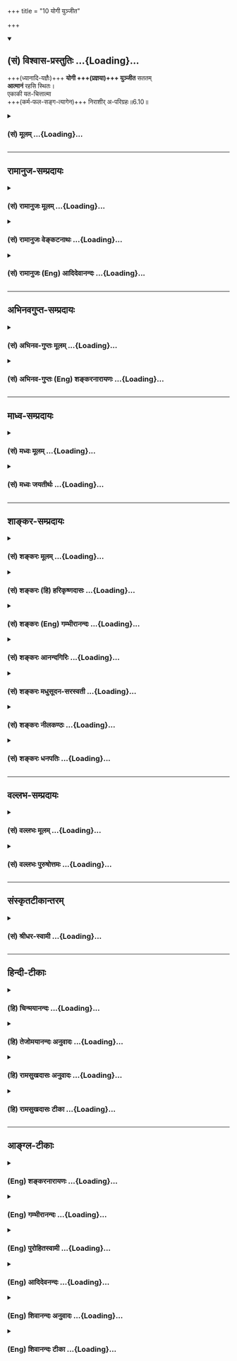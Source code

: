 +++
title = "10 योगी युञ्जीत"

+++
<div class="js_include" newlevelforh1="2" title="(सं) विश्वास-प्रस्तुतिः" unfilled url="/purANam_vaiShNavam/mahAbhAratam/06-bhIShma-parva/03-bhagavad-gItA-parva/saMskRtam/vishvAsa-prastutiH/06_Atma-saMyama-yogaH_a/10_yogI_yunjIta.md">
<details open><summary><h2>(सं) विश्वास-प्रस्तुतिः ...{Loading}...</h2></summary>

+++(ध्यानादि-यज्ञैः)+++ **योगी +++(प्रज्ञया)+++ युञ्जीत** सततम्  
**आत्मानं** रहसि स्थितः।  
एकाकी यत-चित्तात्मा  
+++(कर्म-फल-सङ्ग-त्यागेन)+++ निराशीर् अ-परिग्रहः॥6.10॥
</details>
</div>
<div class="js_include collapsed" newlevelforh1="3" title="(सं) मूलम्" unfilled url="/purANam_vaiShNavam/mahAbhAratam/06-bhIShma-parva/03-bhagavad-gItA-parva/saMskRtam/mUlam/06_Atma-saMyama-yogaH_a/10_yogI_yunjIta.md">
<details><summary><h3>(सं) मूलम् ...{Loading}...</h3></summary>

योगी युञ्जीत सततमात्मानं रहसि स्थितः।  
एकाकी यतचित्तात्मा निराशीरपरिग्रहः।।6.10।।
</details>
</div>


_________________
## रामानुज-सम्प्रदायः
<div class="js_include collapsed" newlevelforh1="3" title="(सं) रामानुजः मूलम्" unfilled url="/purANam_vaiShNavam/mahAbhAratam/06-bhIShma-parva/03-bhagavad-gItA-parva/saMskRtam/rAmAnujaH/mUlam/06_Atma-saMyama-yogaH_a/10_yogI_yunjIta.md">
<details><summary><h3>(सं) रामानुजः मूलम् ...{Loading}...</h3></summary>

।।6.10।।**योगी** उक्तप्रकारकर्मयोगनिष्ठः **सततम्** अहरहः योगकाले आत्मानं
**युञ्जीत आत्मानं** युक्तं कुर्वीत स्वदर्शननिष्ठं कुर्वीत इत्यर्थः।
**रहसि** जनवर्जिते निःशब्दे देशे **स्थितः एकाकी** तत्रापि न सद्वितीयः
तत्रापि **यतचित्तात्मा** यतचित्तमनस्कः **निराशीः** आत्मव्यतिरिक्ते
कृत्स्ने वस्तुनि निरपेक्षः **अपरिग्रहः** तद्व्यतिरिक्ते कस्मिंश्चिद् अपि
ममतारहितः।

</details>
</div>
<div class="js_include collapsed" newlevelforh1="3" title="(सं) रामानुजः वेङ्कटनाथः" unfilled url="/purANam_vaiShNavam/mahAbhAratam/06-bhIShma-parva/03-bhagavad-gItA-parva/saMskRtam/rAmAnujaH/venkaTanAthaH/06_Atma-saMyama-yogaH_a/10_yogI_yunjIta.md">
<details><summary><h3>(सं) रामानुजः वेङ्कटनाथः ...{Loading}...</h3></summary>

  
  
।।6.10।। अथाध्यायप्रधानाथेभूतयोगाभ्यासविधिरुच्यते योगीं युञ्जीत
इत्यादिना। युञ्जीत इति साक्षात्काररूपस्य योगस्य विधीयमानत्वात्योगी
इत्यनेन कर्मयोगनिष्ठत्वानुवादः क्रियत इत्यभिप्रायेणाह उक्तप्रकारेति। सततं
इत्येतन्न सर्वकालविषयम् तथा योगशास्त्रैः अनभिहितत्वात् अशक्यत्वाच्च। अतः
प्रतिदिवसं योगयोग्यतया विहितसत्त्वोत्तरकालसामस्त्यपरमित्यभिप्रायेणाह
अहरहर्योगकाल इति। युञ्जीत इत्यत्र विवक्षितमर्थं वक्तुं
प्रकृतिप्रत्ययार्थभेदं दर्शयति युक्तं कुर्वीतेति। तत्रयुज समाधौ इति
प्रकृत्यंशस्य विवक्षितं व्यनक्ति स्वदर्शनेति। आत्माऽत्र मनः स्वात्मा वा।
जनवर्जितेऽपि देशे बाह्यदेशस्थितानां शब्दस्यावने सति मनस्समाधानं न
स्यादिति तन्निवृत्त्यर्थमुक्तंनिश्शब्द इति। रहसि इति विजनदेशाभिधानेऽपि
पुनःएकाकी इति पदं
रहस्यार्हात्यासन्नशिष्यसब्रह्मचार्यादिसन्निधिपरित्यागार्थमित्यभिप्रायेणाहतत्रापि
न सद्वितीय इति। यद्वा रहश्शब्देन जनवर्जनद्वारा निश्शब्दत्वं लक्ष्यते।
एकाकिशब्देन तु जनवर्जनमेवोच्यत इति भावः। व्युत्थानकालेऽपि
एकाकित्वमनेनोच्यत इत्येके। ततोऽप्यस्यार्थस्यात्यन्तोपकारित्वादेवं योजना।
एतेनरहसि स्थितः एकाकी च इति विशेषणात् सन्न्यासं कृत्वेत्यर्थः
इतिशङ्करोक्तं प्रत्युक्तम्। आत्मशब्देन मनसोऽभिधानेऽपि तस्यैव
चिन्तारूपवृत्त्यपेक्षया तद्विशिष्टापेक्षया वा चित्तशब्द इत्यभिप्रायेणाह
यतचित्तमनस्क इति। आशीश्शब्दस्यानेकार्थत्वादिह
निषेध्यविशेषव्यक्त्यर्थमुक्तंनिरपेक्ष इति। अपरिग्रहशब्देन बुद्ध्या
स्वीकारपर्यायः परिग्रहोऽत्र निषिध्यत इत्यभिप्रायेणाह ममतारहित इति।  
  

</details>
</div>
<div class="js_include collapsed" newlevelforh1="3" title="(सं) रामानुजः (Eng) आदिदेवानन्दः" unfilled url="/purANam_vaiShNavam/mahAbhAratam/06-bhIShma-parva/03-bhagavad-gItA-parva/saMskRtam/rAmAnujaH/english/AdidevAnandaH/06_Atma-saMyama-yogaH_a/10_yogI_yunjIta.md">
<details><summary><h3>(सं) रामानुजः (Eng) आदिदेवानन्दः ...{Loading}...</h3></summary>

6.10 The Yogin who is steady in the practice of Karma Yoga, should
'constantly', i.e., daily when practising Yoga, fix his mind to the
practice of Yoga, i.e., make himself engaged in the vision of the self.
He must remain in a 'solitary place,' i.e., a place devoid of crowd and
noise. And even there he must be 'all alone,' i.e., must not have a
second person with him. He should 'control his thought and mind,' i.e.,
he should control the activities of thinking. He must be free from
'desire', i.e., he should not depend on anything except the self and be
without the 'sense of possession,' without the idea of mineness with
regard to anything other than the self.

</details>
</div>


_________________
## अभिनवगुप्त-सम्प्रदायः
<div class="js_include collapsed" newlevelforh1="3" title="(सं) अभिनव-गुप्तः मूलम्" unfilled url="/purANam_vaiShNavam/mahAbhAratam/06-bhIShma-parva/03-bhagavad-gItA-parva/saMskRtam/abhinava-guptaH/mUlam/06_Atma-saMyama-yogaH_a/10_yogI_yunjIta.md">
<details><summary><h3>(सं) अभिनव-गुप्तः मूलम् ...{Loading}...</h3></summary>

।।6.10 6.15।। ननु जितात्मनः इत्युक्तम् तत्कथं तज्जय इत्याशङ्क्य
आरुरुक्षोः कश्चिदुपायः कायसमत्वादिकः +++(SN कायसमुद्धारकः)+++ चित्तसंयम
उपदिश्यते योगीत्यादि अधिगच्छतीत्यन्तम्। आत्मानं च चित्तं च युञ्जीत
एकाग्रीकुर्यात्। सततमिति न परिमितं कालम्। एकाकित्वादिषु सत्सु
एतद्युज्यते +++(N युञ्जीत)+++ नान्यथा। आसनस्थैर्यात् कालस्थैर्ये +++(S
कालस्थैर्यम्)+++ चित्तस्थैर्यम्। चित्तक्रियाः संकल्पात्मनः
अन्याश्चेन्द्रियक्रिया येन यताः नियमं नीताः। धारयन् यत्नेन।
नासिकाग्रस्यावलोकने सति दिशामनवलोकनम्। मत्परमतया युक्त आसीत +++(N आसीत्)+++
इत्यर्थः +++(S omits इत्यर्थः)+++। एवमात्मानं युञ्जतः समादधतः शान्तिर्जायते
यस्यां संस्थापर्यन्तकाष्ठा मत्प्राप्तिः +++(K प्राप्तिर्योगोऽस्तीति)+++।

</details>
</div>
<div class="js_include collapsed" newlevelforh1="3" title="(सं) अभिनव-गुप्तः (Eng) शङ्करनारायणः" unfilled url="/purANam_vaiShNavam/mahAbhAratam/06-bhIShma-parva/03-bhagavad-gItA-parva/saMskRtam/abhinava-guptaH/english/shankaranArAyaNaH/06_Atma-saMyama-yogaH_a/10_yogI_yunjIta.md">
<details><summary><h3>(सं) अभिनव-गुप्तः (Eng) शङ्करनारायणः ...{Loading}...</h3></summary>

6.10 See Comment under 6.15

</details>
</div>


_________________
## माध्व-सम्प्रदायः
<div class="js_include collapsed" newlevelforh1="3" title="(सं) मध्वः मूलम्" unfilled url="/purANam_vaiShNavam/mahAbhAratam/06-bhIShma-parva/03-bhagavad-gItA-parva/saMskRtam/madhvaH/mUlam/06_Atma-saMyama-yogaH_a/10_yogI_yunjIta.md">
<details><summary><h3>(सं) मध्वः मूलम् ...{Loading}...</h3></summary>

।।6.10 6.11।। समाधियोगप्रकारमाह योगं युञ्जीतेत्यादिना इति। युञ्जीत
समाधियोगयुक्तं कुर्यात्। आत्मानं मनः।

</details>
</div>
<div class="js_include collapsed" newlevelforh1="3" title="(सं) मध्वः जयतीर्थः" unfilled url="/purANam_vaiShNavam/mahAbhAratam/06-bhIShma-parva/03-bhagavad-gItA-parva/saMskRtam/madhvaH/jayatIrthaH/06_Atma-saMyama-yogaH_a/10_yogI_yunjIta.md">
<details><summary><h3>(सं) मध्वः जयतीर्थः ...{Loading}...</h3></summary>

।।6.10 6.11।। ननुउद्धरेत् 6।5 इत्यनेनैव योगो विहितः तत्किं पुनर्विधीयते
इत्यत आह **समाधी**ति। प्रकारकथनाय विध्यनुवाद इत्यर्थः। युञ्जीत इति
योगमात्रमुच्यते तत्कथं समाधीत्युक्तं इत्यत आह **युञ्जीते**ति।
सामान्यशब्दोऽपि प्रकरणाद्विशेषेऽवतिष्ठते इत्यर्थः। आत्मशब्दस्यात्र
विवक्षितमर्थमाह **आत्मानमि**ति।

</details>
</div>


_________________
## शाङ्कर-सम्प्रदायः
<div class="js_include collapsed" newlevelforh1="3" title="(सं) शङ्करः मूलम्" unfilled url="/purANam_vaiShNavam/mahAbhAratam/06-bhIShma-parva/03-bhagavad-gItA-parva/saMskRtam/shankaraH/mUlam/06_Atma-saMyama-yogaH_a/10_yogI_yunjIta.md">
<details><summary><h3>(सं) शङ्करः मूलम् ...{Loading}...</h3></summary>

।।6.10।। **योगी** ध्यायी **युञ्जीत** समादध्यात् **सततं** सर्वदा
**आत्मानम्** अन्तःकरणं **रहसि** एकान्ते गिरिगुहादौ **स्थितः** सन्
**एकाकी** असहायः। रहसि स्थितः एकाकी च इति विशेषणात् संन्यासं कृत्वा
इत्यर्थः। यतचित्तात्मा चित्तम् अन्तःकरणम् आत्मा देहश्च संयतौ यस्य सः
**यतचित्तात्मा** **निराशीः** वीततृष्णः **अपरिग्रहः**
परिग्रहरहितश्चेत्यर्थः। संन्यासित्वेऽपि त्यक्तसर्वपरिग्रहः सन् युञ्जीत
इत्यर्थः।। अथेदानीं योगं युञ्जतः आसनाहारविहारादीनां योगसाधनत्वेन नियमो
वक्तव्यः प्राप्तयोगस्य लक्षणं तत्फलादि च इत्यत आरभ्यते। तत्र आसनमेव
तावत् प्रथममुच्यते

</details>
</div>
<div class="js_include collapsed" newlevelforh1="3" title="(सं) शङ्करः (हि) हरिकृष्णदासः" unfilled url="/purANam_vaiShNavam/mahAbhAratam/06-bhIShma-parva/03-bhagavad-gItA-parva/saMskRtam/shankaraH/hindI/harikRShNadAsaH/06_Atma-saMyama-yogaH_a/10_yogI_yunjIta.md">
<details><summary><h3>(सं) शङ्करः (हि) हरिकृष्णदासः ...{Loading}...</h3></summary>

।।6.10।। अतः ऐसे उत्तम फलकी प्राप्तिके लिये ध्यान करनेवाला योगी अकेला
किसीको साथ न लेकर पहाड़की गुफा आदि एकान्त स्थानमें स्थित हुआ निरन्तर
अपने अन्तःकरणको ध्यानमें स्थिर किया करे। एकान्त स्थानमें स्थित हुआ और
अकेला इन विशेषणोंसे यह भाव पाया जाता है कि संन्यास ग्रहण करके योगका साधन
करे। जिसका चित्त अन्तःकरण और आत्मा शरीर ( दोनों ) जीते हुए हैं ऐसा
यतचित्तात्मा निराशी तृष्णाहीन और संग्रहरहित होकर अर्थात् संन्यासी होनेपर
भी सब संग्रहका त्याग करके योगका अभ्यास करे।

</details>
</div>
<div class="js_include collapsed" newlevelforh1="3" title="(सं) शङ्करः (Eng) गम्भीरानन्दः" unfilled url="/purANam_vaiShNavam/mahAbhAratam/06-bhIShma-parva/03-bhagavad-gItA-parva/saMskRtam/shankaraH/english/gambhIrAnandaH/06_Atma-saMyama-yogaH_a/10_yogI_yunjIta.md">
<details><summary><h3>(सं) शङ्करः (Eng) गम्भीरानन्दः ...{Loading}...</h3></summary>

6.10 A yogi, a man of meditation; satatam yunjita, should constantly
concentrate; atmanam, his mind; sthitah, by staying; rahasi, in a
solitary place, in mountain caves etc.; ekaki, alone, without any
companion; yata-citta-atma, with mind and body controlled; nirasih,
without expectations, free from hankering; and aparigrahah, free from
acisition. From the uise of the alifying words, 'in a solitary place'
and 'alone', it follows that (he has to undertake all these) after
espousing monasticism. And even after renunciation, he should
concentrate his mind by desisting from all acisition. This is the
meaning. Now then have to be stated the rules regarding seat, food,
movements, etc. as disciplines for yoga in the case of one practising
concentration; as also the signs of one who has succeeded in Yoga, and
the conseent result etc. Hence this is begun. Among these, the seat is
being first spoken of:

</details>
</div>
<div class="js_include collapsed" newlevelforh1="3" title="(सं) शङ्करः आनन्दगिरिः" unfilled url="/purANam_vaiShNavam/mahAbhAratam/06-bhIShma-parva/03-bhagavad-gItA-parva/saMskRtam/shankaraH/AnandagiriH/06_Atma-saMyama-yogaH_a/10_yogI_yunjIta.md">
<details><summary><h3>(सं) शङ्करः आनन्दगिरिः ...{Loading}...</h3></summary>

।।6.10।। यथोक्तविशेषणवतो योगारूढेषूत्तमत्वे योगानुष्ठाने
प्रयतितव्यमित्यङ्गाभिधानानन्तरं प्रधानमभिदधाति **अत एवमिति।**
आदरनैरन्तर्यदीर्घकालत्वं विशेषणत्रयं योगस्य सूचयति **सततमिति।** तस्यैव
पञ्चाङ्गान्युपन्यस्यति **रहसीत्यादिना।**
सर्वदेत्यादरदीर्घकालयोरुपलक्षणम्। प्रत्यगात्मानं व्यावर्तयति
**अन्तःकरणमिति।** गिरिगुहादावित्यादिशब्देन योगप्रतिबन्धकदुर्जनादिविधुरो
देशो गृह्यते। विशेषणद्वयस्य तात्पर्यमाह **रहसीति।** योगं युञ्जानस्य
संन्यासिनो विशेषणान्तराणि दर्शशति **यतेति।** सति संन्यासित्वे
किमित्यपरिग्रहग्रहणमर्थपुनरुक्तेरित्याशङ्क्य कौपीनाच्छादनादिष्वपि
शक्तिनिवृत्त्यर्थमित्याह **संन्यासित्वेऽपीति।**

</details>
</div>
<div class="js_include collapsed" newlevelforh1="3" title="(सं) शङ्करः मधुसूदन-सरस्वती" unfilled url="/purANam_vaiShNavam/mahAbhAratam/06-bhIShma-parva/03-bhagavad-gItA-parva/saMskRtam/shankaraH/madhusUdana-sarasvatI/06_Atma-saMyama-yogaH_a/10_yogI_yunjIta.md">
<details><summary><h3>(सं) शङ्करः मधुसूदन-सरस्वती ...{Loading}...</h3></summary>

।।6.10।। एवं योगारूढस्य लक्षणं फलं चोक्त्वा तस्य साङ्गं योगं विधत्ते
योगीत्यादिभिः स योगी परमो मत इत्यन्तैस्त्रयोविंशत्या श्लोकैः।
तत्रैवमुत्तमफलप्राप्तये योगी योगारूढ आत्मानं चित्तं सततं निरन्तरं
युञ्जीत क्षिप्तमूढविक्षिप्तभूमिपरित्यागेनैकाग्रनिरोधभूम्यां समाहितं
कुर्यात्। रहसि गिरिगुहादौ योगप्रतिबन्धकदुर्जनादिवर्जिते देशे स्थितः
एकाकी त्यक्तसर्वपरिग्रहजनः संन्यासी चित्तमन्तःकरणमात्मा देहश्च संयतौ
योगप्रतिबन्धकव्यापारशून्यौ यस्य स यतचित्तात्मा। यतो
निराशीर्वैराग्यदार्ढ्येन विगततृष्णः। अतएव वापरिग्रहः
शास्त्राभ्यनुज्ञातेनापि योगप्रतिबन्धकेन परिग्रहेण शून्यः।

</details>
</div>
<div class="js_include collapsed" newlevelforh1="3" title="(सं) शङ्करः नीलकण्ठः" unfilled url="/purANam_vaiShNavam/mahAbhAratam/06-bhIShma-parva/03-bhagavad-gItA-parva/saMskRtam/shankaraH/nIlakaNThaH/06_Atma-saMyama-yogaH_a/10_yogI_yunjIta.md">
<details><summary><h3>(सं) शङ्करः नीलकण्ठः ...{Loading}...</h3></summary>

।।6.10।।**योगीति।** योगी योगाभ्यासपरः रहसि एकान्ते स्थितः सन् आत्मानं
बुद्धिं युञ्जीत समादध्यात्। सततमिति नैरन्तर्यमुक्तम्।
निराशीर्योगसिद्धेरन्यदप्रार्थयानः तेदकनिष्ठ इति यावत्। तेन सत्कार उक्तः।
एकाकीअसहायः संन्यासीत्यर्थः। यतौ स्थिरीकृतौ चित्तं मनः आत्मा सेन्द्रियं
शरीरं येन स यतचित्तात्मा। तथा अपरिग्रह एकाकित्वेऽपि
कन्थापुस्तकादिबहुपरिग्रहशून्यः।

</details>
</div>
<div class="js_include collapsed" newlevelforh1="3" title="(सं) शङ्करः धनपतिः" unfilled url="/purANam_vaiShNavam/mahAbhAratam/06-bhIShma-parva/03-bhagavad-gItA-parva/saMskRtam/shankaraH/dhanapatiH/06_Atma-saMyama-yogaH_a/10_yogI_yunjIta.md">
<details><summary><h3>(सं) शङ्करः धनपतिः ...{Loading}...</h3></summary>

।।6.10।। एवं योगारुढस्य लक्षणं फलं च प्रदर्शितम्। अत उत्तमफलप्राप्तये
योगारुढतां संपादयेदित्याह **योगीति।** योगी ध्यानी रहसि एकान्ते
गिरिगुहादौ स्थितः सन् एकाकी सहायवर्जितः। रहसि स्थित एकाकीति
विशेषणात्संन्यासं कृत्वेत्यर्थः। एकाकीत्यस्य शिष्यादिसहायरहित इत्यपि
बोध्यम्। यतौ वशीकृतौ चित्तात्मानौ चित्तदेहौ यस्य स चित्तस्य
चिन्तनात्मनोऽन्तःकरणपरिणामस्य यतत्वमनुभूतार्थचिन्ताव्यावृत्तत्वं देहस्य
च यतत्वं मक्षिकादंशपिपीलिकादिबाधयाप्यकम्पितत्वे सति
चिरकालासनप्रयुक्तदुःखशून्यत्वम्। निराशीः फलतृष्णाशून्यः। अनेन
वैराग्यादिसाधनसंपन्नो मुमुक्षुः कथितः। अपरिग्रहः संन्यासित्वेऽपि
चोरभयजनकपुस्तकादिसर्वपरिग्रहशून्यः एतादृशः सन् सततं सर्वदा
आत्मानमन्तःकरणं युञ्जीत समादध्यात् वृत्तिनिरोधेन निरुन्ध्यात्। वृत्तयश्च
पञ्चविधाः प्रमाणविपर्ययविकल्पनिद्रास्मृतय इति। तत्र
प्रत्यक्षानुमानागमाख्यानि त्रीणि प्रमाणानीति साङ्ख्यादयः।
उपमानमप्यङ्गीकृत्य चत्वारीति गौतमाः। अर्थापत्तिमनुपलब्धिं चाश्रित्य
षडिति वेदान्तिनो याज्ञिकाश्च। संभवमैतिह्यं चाश्रित्याष्टाविति पौराणिकाः।
विपर्ययो मिथ्याज्ञानमतस्मिंस्तद्वुद्धिः शुक्तिर्वा रजतः वेत्येवमादिरुपः।
प्रमा भ्रमविलक्षणो विकल्पः। निद्रास्मृती लोकप्रसिद्धे। अन्यासामपि
वृत्तीनामेतास्वन्तर्भावो द्रष्टव्यः। तथाचैतदृत्तिनिरोधेनान्तःकरणं चित्तं
समादध्यादिति।

</details>
</div>


_________________
## वल्लभ-सम्प्रदायः
<div class="js_include collapsed" newlevelforh1="3" title="(सं) वल्लभः मूलम्" unfilled url="/purANam_vaiShNavam/mahAbhAratam/06-bhIShma-parva/03-bhagavad-gItA-parva/saMskRtam/vallabhaH/mUlam/06_Atma-saMyama-yogaH_a/10_yogI_yunjIta.md">
<details><summary><h3>(सं) वल्लभः मूलम् ...{Loading}...</h3></summary>

।।6.10 6.13।। एवं योगारूढस्य स्वरूपमुक्त्वाऽऽरुरुक्षोः साङ्गं योगं विदधतः
सिद्धिमाह योगी इत्यादिनामत्संस्थामधिगच्छति 15 इत्यन्तेन। योगी युञ्जानो
रहसि स्थितः आत्मानं सततं युञ्जीत।

</details>
</div>
<div class="js_include collapsed" newlevelforh1="3" title="(सं) वल्लभः पुरुषोत्तमः" unfilled url="/purANam_vaiShNavam/mahAbhAratam/06-bhIShma-parva/03-bhagavad-gItA-parva/saMskRtam/vallabhaH/puruShottamaH/06_Atma-saMyama-yogaH_a/10_yogI_yunjIta.md">
<details><summary><h3>(सं) वल्लभः पुरुषोत्तमः ...{Loading}...</h3></summary>

  
  
।।6.10।। एवं योगारूढ-स्वरूपम् उक्त्वा,  
तस्य भाव-स्वरूप-सिद्ध्य्-अर्थं  
योग-साधन-प्रकारम् आह - **योगी** इत्यारभ्य **स योगी परमो मतः** 6।32 इत्यन्तम्। 

**योगी** योगारूढः **आत्मानं** भावात्मकं रूपं **रहसि** एकान्ते भगवच्-चिन्तन-स्थाने **स्थितः** सन् - समाहितः सन्  
**सततं युञ्जीत** भगवति युक्तं कुर्यात्।  
**एकाकी** सङ्गदोषरहितः।  
**यत-चित्तात्मा** - **यतं** वशीकृतं स्वभोगादि-रहितं **चित्तं** भावरूपमात्मा देहे ऽधिकरणात्मको येन।  
**निराशीर्** निर्गता मोक्षाद्याऽऽकाङ्क्षा यस्य।  
**अपरिग्रहः** संसर्ग-दुःख-ज्ञानेन त्यक्त-परिग्रहः सर्वापेक्षा-रहितः।  
एवं युक्तचित्तः सन् मद्ध्यानं कुर्याद् इत्य् अर्थः।  
  

</details>
</div>


_________________
## संस्कृतटीकान्तरम्
<div class="js_include collapsed" newlevelforh1="3" title="(सं) श्रीधर-स्वामी" unfilled url="/purANam_vaiShNavam/mahAbhAratam/06-bhIShma-parva/03-bhagavad-gItA-parva/saMskRtam/shrIdhara-svAmI/06_Atma-saMyama-yogaH_a/10_yogI_yunjIta.md">
<details><summary><h3>(सं) श्रीधर-स्वामी ...{Loading}...</h3></summary>

।।6.10।। एवं योगारूढस्य लक्षणमुक्त्वेदानीं तस्य साङ्गं योगं विधत्ते
**योगीत्यादिना।** स योगी परमो मत इत्यन्तेन ग्रन्थेन। योगीति। योगी
योगारूढः आत्मानं मनो युञ्जीत समाहितं कुर्यात्। सततं निरन्तरं
रहस्येकान्ते स्थितः सन्नेकाकी सङ्गशून्यः यतं संयतं चित्तमात्मा देहश्च
यस्य निराशीर्निराकाङ्क्षो निराहारो वा अपरिग्रहः परिग्रहशून्यश्च।

</details>
</div>


_________________
## हिन्दी-टीकाः
<div class="js_include collapsed" newlevelforh1="3" title="(हि) चिन्मयानन्दः" unfilled url="/purANam_vaiShNavam/mahAbhAratam/06-bhIShma-parva/03-bhagavad-gItA-parva/hindI/chinmayAnandaH/06_Atma-saMyama-yogaH_a/10_yogI_yunjIta.md">
<details><summary><h3>(हि) चिन्मयानन्दः ...{Loading}...</h3></summary>

।।6.10।। महाभारत में स्पष्ट कहा गया है कि श्रीकृष्ण सर्वज्ञ ईश्वर के
अवतार थे इसीलिए उन्हें श्रीकृष्ण परमात्मा कहा गया है। वे यहाँ अर्जुन को
आत्मोन्नति के साधन का उपदेश दे रहे हैं। अर्जुन उनका परम मित्र था। स्वयं
भगवान् की मित्रता प्राप्त होने पर भी महाभारत में किसी भी स्थान पर यह
नहीं कहा गया है कि अर्जुन को स्वयं संघर्ष किये बिना आत्मविकास की
प्राप्ति के लिए भगवान् कोई गुप्त साधन बतलायेंगे जिसका सम्पूर्ण
उत्तरदायित्व श्रीकृष्ण के ऊपर होगा। इस श्लोक की प्रथम पंक्ति ही किसी ऐसी
मिथ्या आशा को साधक के मन से दूर कर देती है। यहाँ स्पष्ट कहा गया है कि
योगी को निरन्तर मन को आत्मा में स्थिर करने का प्रयत्न करना चाहिए।
ध्यानाभ्यास के द्वारा ही मनुष्य अपने दोषों से मुक्त होकर पूर्णत्व को
प्राप्त हो सकता है। ध्यानविधि की विस्तृत जानकारी यहाँ दी गयी है। ध्यान का
अभ्यास एकांत में करने को कहा गया हैं। कुछ समय पहले भारत में एकान्त शब्द
पर इतना अधिक बल दिया गया कि ध्यान शब्द से ही लोगों के मन में उसके प्रति
एक प्रकार का भय व्याप्त हो गया। एकान्त का अर्थ केवल जंगल या गुफा नहीं
वरन् बाह्य विषयों से मन को विमुख करना है। अपने ही घर में शान्त समय में
एक आसन में बैठकर ध्यान का अभ्यास किया जा सकता है। वास्तविक एकान्त तो तभी
प्राप्त होगा जब मन की विषयाभिमुखी प्रवृत्ति क्षीण होगी। मन इच्छाओं से
परिपूर्ण होने पर निर्जन वन अथवा गुफा में जाने से भी मनुष्य विषयों का ही
चिन्तन करता रहेगा और उसे एकान्त की प्राप्ति नहीं होगी। रहसि अर्थात्
एकान्त इस शब्द के द्वारा यह सूचित करते हैं कि धर्म आत्म प्रचार का कोई
साधन नहीं वरन् जीवन में उच्च मूल्यों को जीने का सतत् प्रयत्न है जिनका
गोपन शैली में अभ्यास करना चाहिए। साधक को चाहिए कि वह पूरी लगन से विचारों
को सही दिशा प्रदान कर लक्ष्य की ओर अग्रसर होने का प्रयत्न करे। दैनिक जीवन
में ध्यानाभ्यास की सफलता साधक के आत्मसंयम पर निर्भर करती है। जब तक हम
वस्तुओं की प्राप्ति की आशा तथा वस्तुओं का संग्रह (परिग्रह) करने की
प्रवृत्ति से स्वयं को मुक्त करना नहीं सीखते तब तक वास्तविक अर्थ में
आत्मसंयम संभव नहीं होता। अत साधक को निराशी अर्थात् झूठी आशाओं से रहित
तथा अपरिग्रह होना चाहिए। उक्त गुणों से युक्त होकर जो साधक ध्यान का अभ्यास
करता है वह जीवन के सर्वोच्च लक्ष्य को प्राप्त करने के लिए सही दिशा में
आगे बढ़ता है। अब योगाभ्यास करने वाले साधक के लिए उपयोगी आसन आहार विहार
आदि के नियम बताते हैं। सर्वप्रथम आसन का वर्णन करते हैं

</details>
</div>
<div class="js_include collapsed" newlevelforh1="3" title="(हि) तेजोमयानन्दः अनुवादः" unfilled url="/purANam_vaiShNavam/mahAbhAratam/06-bhIShma-parva/03-bhagavad-gItA-parva/hindI/tejomayAnandaH/anuvAdaH/06_Atma-saMyama-yogaH_a/10_yogI_yunjIta.md">
<details><summary><h3>(हि) तेजोमयानन्दः अनुवादः ...{Loading}...</h3></summary>

।।6.10।। शरीर और मन को संयमित किया हुआ योगी एकान्त स्थान पर अकेला रहता
हुआ आशा और परिग्रह से मुक्त होकर निरन्तर मन को आत्मा में स्थिर करे।।

</details>
</div>
<div class="js_include collapsed" newlevelforh1="3" title="(हि) रामसुखदासः अनुवादः" unfilled url="/purANam_vaiShNavam/mahAbhAratam/06-bhIShma-parva/03-bhagavad-gItA-parva/hindI/rAmasukhadAsaH/anuvAdaH/06_Atma-saMyama-yogaH_a/10_yogI_yunjIta.md">
<details><summary><h3>(हि) रामसुखदासः अनुवादः ...{Loading}...</h3></summary>

।।6.10।। भोगबुद्धिसे संग्रह न करनेवाला, इच्छारहित और अन्तःकरण तथा शरीरको
वशमें रखनेवाला योगी अकेला एकान्तमें स्थित होकर मनको निरन्तर परमात्मामें
लगाये।

</details>
</div>
<div class="js_include collapsed" newlevelforh1="3" title="(हि) रामसुखदासः टीका" unfilled url="/purANam_vaiShNavam/mahAbhAratam/06-bhIShma-parva/03-bhagavad-gItA-parva/hindI/rAmasukhadAsaH/TIkA/06_Atma-saMyama-yogaH_a/10_yogI_yunjIta.md">
<details><summary><h3>(हि) रामसुखदासः टीका ...{Loading}...</h3></summary>

।।6.10।।***व्याख्या--***\[पाँचवें अध्यायके सत्ताईसवें-अट्ठाईसवें
श्लोकोंमें जिस ध्यानयोगका संक्षेपसे वर्णन किया था, अब यहाँ उसीका
विस्तारसे वर्णन कर रहे हैं।  
**'युज् समाधौ'**धातुसे जो 'योग' शब्द बनता है, जिसका अर्थ
चित्तवृत्तियोंका निरोध करना है **(टिप्पणी प₀ 341.1),**उस योगका वर्णन
यहाँ दसवें श्लोकसे आरम्भ करते हैं। \]

</details>
</div>


_________________
## आङ्ग्ल-टीकाः
<div class="js_include collapsed" newlevelforh1="3" title="(Eng) शङ्करनारायणः" unfilled url="/purANam_vaiShNavam/mahAbhAratam/06-bhIShma-parva/03-bhagavad-gItA-parva/english/shankaranArAyaNaH/06_Atma-saMyama-yogaH_a/10_yogI_yunjIta.md">
<details><summary><h3>(Eng) शङ्करनारायणः ...{Loading}...</h3></summary>

6.10. Let the man of Yoga yoke always the self (mind) by remaining alone in a lonely place, with his mind and self (body) controlled, without desire and without the sense of possession.

</details>
</div>
<div class="js_include collapsed" newlevelforh1="3" title="(Eng) गम्भीरानन्दः" unfilled url="/purANam_vaiShNavam/mahAbhAratam/06-bhIShma-parva/03-bhagavad-gItA-parva/english/gambhIrAnandaH/06_Atma-saMyama-yogaH_a/10_yogI_yunjIta.md">
<details><summary><h3>(Eng) गम्भीरानन्दः ...{Loading}...</h3></summary>

6.10 A yogi should constantly concentrate his mind by staying in a solitary place, alone, with mind and body controlled, free from expectations, (and) free from acisition.

</details>
</div>
<div class="js_include collapsed" newlevelforh1="3" title="(Eng) पुरोहितस्वामी" unfilled url="/purANam_vaiShNavam/mahAbhAratam/06-bhIShma-parva/03-bhagavad-gItA-parva/english/purohitasvAmI/06_Atma-saMyama-yogaH_a/10_yogI_yunjIta.md">
<details><summary><h3>(Eng) पुरोहितस्वामी ...{Loading}...</h3></summary>

6.10 Let the student of spirituality try unceasingly to concentrate his mind; Let him live in seclusion, absolutely alone, with mind and personality controlled, free from desire and without possessions.

</details>
</div>
<div class="js_include collapsed" newlevelforh1="3" title="(Eng) आदिदेवनन्दः" unfilled url="/purANam_vaiShNavam/mahAbhAratam/06-bhIShma-parva/03-bhagavad-gItA-parva/english/AdidevanandaH/06_Atma-saMyama-yogaH_a/10_yogI_yunjIta.md">
<details><summary><h3>(Eng) आदिदेवनन्दः ...{Loading}...</h3></summary>

6.10 The Yogin should constantly fix his mind on Yoga, remaining in a solitary place all alone, controlling his thought and mind, free from desire and sense of possession.

</details>
</div>
<div class="js_include collapsed" newlevelforh1="3" title="(Eng) शिवानन्दः अनुवादः" unfilled url="/purANam_vaiShNavam/mahAbhAratam/06-bhIShma-parva/03-bhagavad-gItA-parva/english/shivAnandaH/anuvAdaH/06_Atma-saMyama-yogaH_a/10_yogI_yunjIta.md">
<details><summary><h3>(Eng) शिवानन्दः अनुवादः ...{Loading}...</h3></summary>

6.10 Let the Yogi try constantly to keep the mind steady, remaining in solitude, alone, with the mind and the body controlled, and free from hope and covetousness.

</details>
</div>
<div class="js_include collapsed" newlevelforh1="3" title="(Eng) शिवानन्दः टीका" unfilled url="/purANam_vaiShNavam/mahAbhAratam/06-bhIShma-parva/03-bhagavad-gItA-parva/english/shivAnandaH/TIkA/06_Atma-saMyama-yogaH_a/10_yogI_yunjIta.md">
<details><summary><h3>(Eng) शिवानन्दः टीका ...{Loading}...</h3></summary>

6.10 योगी the Yogi; युञ्जीत let him keep the mind steady; सततम्
constantly; आत्मानम् self; रहसि in solitude; स्थितः remaining; एकाकी
alone; यतचित्तात्मा one with the mind and the body controlled; निराशीः
free from hope; अपरिग्रहः noncovetousness.Commentary The Yogi who treads the path of renunciation (NivrittiMarga) can practise meditation in a solitary cave in the mountains. He should renounce all possessions.A householder with Yogic tendencies and spiritual inclination; can practise meditation in a solitary and iet room in his own house or any solitary place on the banks of any holy river (during the holidays or throughout the year if he is a wholetime aspirant or if he has retired from service).The practice must be constant. Only then can one attain Selfrealisation surely and ickly. He who practises meditation by fits and starts and for a few minutes daily will not be able to achieve any tangible results in Yoga. The Yogic aspirant should be free from hope;
desire and greed. Only then will he have a steady mind. Hope; desire and greed make the mind ever restless and turbulent. They are the enemies of peace and Selfknowledge. The aspirant should not have many possessions either. He can only keep those articles which are absolutely necessary for the maintenance of his body. If there are many possessions; the mind will be ever thinking of them and attempting to protect them.It you are well established in the practice of Pratyahara; Sama and Dama
(withdrawal of the senses; control of mind and the body respectively);
if you have the senses under your full control; you can find perfect solitude and peace even in the most crowded and noisy place of a big city. If the senses are turbulent; if you have not got the power to withdraw them; you will have no peace of mind even in a solitary cave of the Himalayas. A disciplined Yogi who has controlled the senses and the mind can enjoy peace of mind in a solitary cave. A passionate man who has not controlled the senses and the mind will only be building castles in the air if he lives in a solitary cave in a mountain.He who has reduced his wants; who has not a bit of attraction for the world; who has,discrimination and burning aspiration for liberation; and who has observed Mauna (the vow of silence) for months together will be able to live in a cave.You should have perfect control over the body through the regular practice of Yoga Asanas before you take to serious and constant meditation.Aparigraha means noncovetousness; freedom from possessions.The spiritual aspirant need not bother himself about his bodily needs. Everything is provided by God. Everything is prearranged by Mother Nature. She looks after the bodily needs of all very carefully in a more efficient manner than they themselves would do. She knows beter what the reirements are and provides them then and there.
Understand the mysterious ways of Mother Nature and become wise. Be grateful to Her for Her unie kindness; grace and mercy.If you want to retire into solitue for the practice of meditation; and if you are a householder with a thirst for intense spiritual Sadhana; you cannot all of a sudden sever your connection with your family. Sudden severance of worldly ties may produce intense mental agony in you and shock in them.
You will have to break the ties gradually. Stay for a week or a month in seclusion to begin with. Then gradually prolong the period. They will not feel the pangs of separation from you.As your will has become very weak; as you had no religious discipline or training in schools and colleges when you were young; and as you are under the sway of materialistic influences; it is necessary for you to go in for seclusion for some days or weeks (during the Chritstmas; Easter or other holidays)
to practise rigorous Japa and meditation and to develop your willpower.Those who have fixed up their sons in life and who have retired from service; and who have discharged their duties as householders can remain in seclusion for four or five years and practise intense meditation and Tapas (penance) for selfpurification and Selfrealisation. This is like entering a university for higher studies or postgraduate course of study. When the Tapas is over; and when they have attained to Selfknowledge; they should come out and share their knowledge of the Self with others through lectures; conversations;
discourses or hearttoheart talks according to their capacity and disposition.How can sensecontrol be tested in a lonely forest where there are no temptations The Yogic student living in a cave should test himself after he has sufficiently advanced; by coming into the society of people. But he should not test himself every now and then like the man who removed the young plant daily after watering it to see whether it had struck deep root or not.

</details>
</div>
